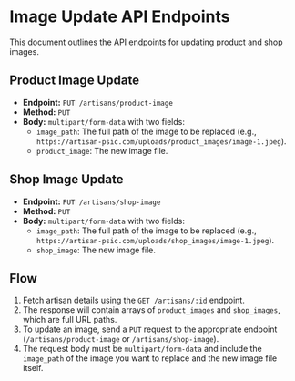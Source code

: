 # Image Update API Endpoints

This document outlines the API endpoints for updating product and shop images.

## Product Image Update

-   **Endpoint:** `PUT /artisans/product-image`
-   **Method:** `PUT`
-   **Body:** `multipart/form-data` with two fields:
    -   `image_path`: The full path of the image to be replaced (e.g., `https://artisan-psic.com/uploads/product_images/image-1.jpeg`).
    -   `product_image`: The new image file.

## Shop Image Update

-   **Endpoint:** `PUT /artisans/shop-image`
-   **Method:** `PUT`
-   **Body:** `multipart/form-data` with two fields:
    -   `image_path`: The full path of the image to be replaced (e.g., `https://artisan-psic.com/uploads/shop_images/image-1.jpeg`).
    -   `shop_image`: The new image file.

## Flow

1.  Fetch artisan details using the `GET /artisans/:id` endpoint.
2.  The response will contain arrays of `product_images` and `shop_images`, which are full URL paths.
3.  To update an image, send a `PUT` request to the appropriate endpoint (`/artisans/product-image` or `/artisans/shop-image`).
4.  The request body must be `multipart/form-data` and include the `image_path` of the image you want to replace and the new image file itself.
